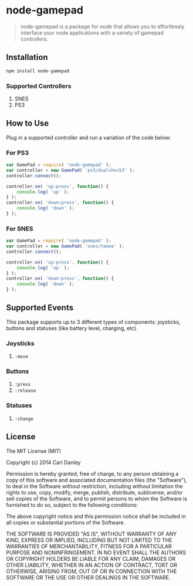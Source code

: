 # node-gamepad

> node-gamepad is a package for node that allows you to effortlessly interface your node applications with a variety of gamepad controllers.

## Installation

```js
npm install node-gamepad
```

### Supported Controllers

1. SNES
1. PS3

## How to Use

Plug in a supported controller and run a variation of the code below:

### For PS3

```js
var GamePad = require( 'node-gamepad' );
var controller = new GamePad( 'ps3/dualshock3' );
controller.connect();

controller.on( 'up:press', function() {
    console.log( 'up' );
} );
controller.on( 'down:press', function() {
    console.log( 'down' );
} );
```

### For SNES

```js
var GamePad = require( 'node-gamepad' );
var controller = new GamePad( 'snes/tomee' );
controller.connect();

controller.on( 'up:press', function() {
    console.log( 'up' );
} );
controller.on( 'down:press', function() {
    console.log( 'down' );
} );
```

## Supported Events

This package supports up to 3 different types of components: joysticks, buttons and statuses (like battery level, charging, etc).

### Joysticks

1. `:move`

### Buttons

1. `:press`
1. `:release`

### Statuses

1. `:change`

## License

The MIT License (MIT)

Copyright (c) 2014 Carl Danley

Permission is hereby granted, free of charge, to any person obtaining a copy of this software and associated documentation files (the "Software"), to deal in the Software without restriction, including without limitation the rights to use, copy, modify, merge, publish, distribute, sublicense, and/or sell copies of the Software, and to permit persons to whom the Software is furnished to do so, subject to the following conditions:

The above copyright notice and this permission notice shall be included in all copies or substantial portions of the Software.

THE SOFTWARE IS PROVIDED "AS IS", WITHOUT WARRANTY OF ANY KIND, EXPRESS OR IMPLIED, INCLUDING BUT NOT LIMITED TO THE WARRANTIES OF MERCHANTABILITY, FITNESS FOR A PARTICULAR PURPOSE AND NONINFRINGEMENT. IN NO EVENT SHALL THE AUTHORS OR COPYRIGHT HOLDERS BE LIABLE FOR ANY CLAIM, DAMAGES OR OTHER LIABILITY, WHETHER IN AN ACTION OF CONTRACT, TORT OR OTHERWISE, ARISING FROM, OUT OF OR IN CONNECTION WITH THE SOFTWARE OR THE USE OR OTHER DEALINGS IN THE SOFTWARE.